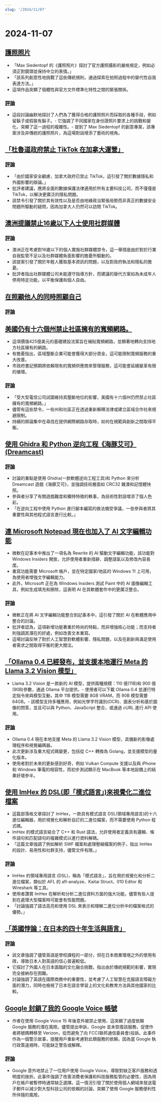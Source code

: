 ```yaml
---
slug: '/2024/11/07'
---
```


# 2024-11-07

## [護照照片](https://maxsiedentopf.com/passport-photos/)

- 「Max Siedentopf 的《護照照片》探討了官方護照攝影的嚴格規定，例如必須正對鏡頭並保持中立的表情。」
- 「該系列創意性地挑戰了這些傳統規則，通過探索在拍照過程中的替代性自我表達方法。」
- 這項作品突顯了個體性與官方文件標準化特性之間的緊張關係。

### [評論](https://news.ycombinator.com/item?id=42069646)

- 這段討論幽默地探討了人們為了獲得合格的護照照片而採取的各種手段，例如留鬍子或假裝有鬍子。- 它強調了不同國家在身份證照片要求上的挑戰和變化，突顯了這一過程的複雜性。- 提到了 Max Siedentopf 的創意專案，該專案涉及非傳統的護照照片，為這場對話增添了藝術的視角。

## [「杜魯道政府禁止 TikTok 在加拿大運營」](https://www.cbc.ca/news/politics/tiktok-canada-review-1.7375965)

### [評論](https://news.ycombinator.com/item?id=42070946)

- 「由於國家安全顧慮，加拿大政府已禁止 TikTok，這引發了關於數據隱私和外國影響的辯論。」
- 批評者建議，應將全面的數據保護法律適用於所有主要科技公司，而不僅僅是 TikTok，以解決更廣泛的隱私問題。
- 該禁令引發了關於其有效性以及是否由地緣政治緊張局勢而非真正的數據安全問題所驅動的疑問，因為加拿大人仍然可以訪問 TikTok。

## [澳洲提議禁止16歲以下人士使用社群媒體](https://www.reuters.com/technology/cybersecurity/australia-proposes-ban-social-media-those-under-16-2024-11-06/)

### [評論](https://news.ycombinator.com/item?id=42071310)

- 澳洲正在考慮對16歲以下的個人實施社群媒體禁令，這一舉措是由於對於行業自我監管不足以及社群媒體負面影響的擔憂所驅動的。
- 該提案引發了關於年輕人獲取基本資訊的問題，以及對政府執法和隱私的擔憂。
- 批評者指出社群媒體公司未能遵守指導方針，而建議的替代方案如為未成年人停用特定功能，以平衡保護和個人自由。

## [在照顧他人的同時照顧自己](https://magazine.medlineplus.gov/article/caring-for-yourself-while-caring-for-others)

### [評論](https://news.ycombinator.com/item?id=42068485)

## [美國仍有十六個州禁止社區擁有的寬頻網路。](https://www.techdirt.com/2024/11/07/16-u-s-states-still-ban-community-owned-broadband-networks-because-att-and-comcast-told-them-to/)

- 這項價值425億美元的基礎建設法案旨在補貼寬頻網路，並顯著地轉向支持地方社區擁有的網路。
- 有擔憂指出，區域壟斷企業可能會獲得大部分資金，這可能限制寬頻服務的重大改善。
- 市政府書記預期將依賴現有的寬頻供應商來管理服務，這可能會延續變革有限的循環。

### [評論](https://news.ycombinator.com/item?id=42076719)

- 「受大型電信公司試圖維持其壟斷地位的影響，美國有十六個州仍然禁止社區擁有的寬頻網路。」
- 儘管有這些禁令，一些州和社區正在透過重新解釋法律或建立區域合作社來規避限制。
- 持續的辯論集中在尋找在提供網際網路存取時，如何在規範與創新之間取得平衡。

## [使用 Ghidra 和 Python 逆向工程《海豚艾可》(Dreamcast)](https://32bits.substack.com/p/under-the-microscope-ecco-the-dolphin)

### [評論](https://news.ycombinator.com/item?id=42076884)

- 討論的重點是使用 Ghidra(一款軟體逆向工程工具)和 Python 來分析 Dreamcast 遊戲《海豚艾可》，並強調技術層面如 CRC32 雜湊和記憶體快照。
- 參與者分享了有關遊戲難度和獨特特徵的軼事，為技術性對話增添了個人色彩。
- 「在逆向工程中使用 Python 進行腳本編寫的做法備受爭議，一些參與者將其重要性與其他程式語言進行比較。」

## [連 Microsoft Notepad 現在也加入了 AI 文字編輯功能](https://www.theverge.com/2024/11/6/24289707/microsoft-notepad-ai-text-editing-rewrite)

- 微軟在記事本中推出了一項名為 Rewrite 的 AI 驅動文字編輯功能，該功能對 Windows Insiders 開放，允許使用者重新措辭、調整語氣以及修改內容長度。
- 重寫功能需要 Microsoft 帳戶，並在特定國家/地區的 Windows 11 上可用，為使用者增強文字編輯能力。
- 此外，Microsoft 正在為 Windows Insiders 測試 Paint 中的 AI 圖像編輯工具，例如生成填充和擦除，這表明 AI 在其軟體套件中的更廣泛整合。

### [評論](https://news.ycombinator.com/item?id=42074083)

- 微軟正在將 AI 文字編輯功能整合到記事本中，這引發了關於 AI 在軟體應用中整合的討論。
- 批評者認為，這項新增功能著重於時尚的特點，而非增強核心功能；而支持者則強調其潛在的好處，例如改善文本重寫。
- 這場討論反映了對於人工智慧對軟體影響、隱私問題，以及在創新與滿足使用者需求之間取得平衡的更大關注。

## [「Ollama 0.4 已經發布，並支援本地運行 Meta 的 Llama 3.2 Vision 模型」](https://ollama.com/blog/llama3.2-vision)

- Llama 3.2 Vision 是一款新的 AI 模型，提供兩種規模：110 億(11B)和 900 億(90B)參數，通過 Ollama 平台提供。- 使用者可以下載 Ollama 0.4 並運行特定指令來與模型互動，其中 11B 模型需要 8GB VRAM，而 90B 模型需要 64GB。- 該模型支持多種應用，例如光學字符識別(OCR)、圖表分析和基於圖像的問答，並且可以與 Python、JavaScript 整合，或通過 cURL 進行 API 使用。

### [評論](https://news.ycombinator.com/item?id=42069453)

- Ollama 0.4 現在本地支援 Meta 的 Llama 3.2 Vision 模型，具備新的影像處理程序和視覺編碼器。
- 此次更新涉及重大程式碼變更，包括從 C++ 轉換為 Golang，並支援模型的量化版本。
- 使用者對於未來的更新感到好奇，例如 Vulkan Compute 支援以及與 iPhone 和 Windows 筆電的相容性，而初步測試顯示在 MacBook 等本地設備上的結果好壞參半。

## [使用 ImHex 的 DSL(即「模式語言」)來視覺化二進位檔案](https://xy2i.blogspot.com/2024/11/using-imhexs-pattern-language-to-parse.html)

- 這篇部落格文章探討了 ImHex，一款具有模式語言 DSL(領域專用語言)的十六進位編輯器，用於視覺化和解析自訂的二進位檔案，而不需要使用 Python 程式碼。
- ImHex 的模式語言結合了 C++ 和 Rust 語法，允許使用者定義具有邏輯、條件語句和匹配語句的複雜模式以進行資料解碼。
- 「這篇文章強調了例如解析 SWF 檔案和處理壓縮檔案的例子，指出 ImHex 的設計、易用性和社群支持，儘管文件有限。」

### [評論](https://news.ycombinator.com/item?id=42070153)

- ImHex 的領域專用語言 (DSL)，稱為「模式語言」，旨在用於視覺化和分析二進位檔案，類似於 AFL 的 afl-analyze、Kaitai Struct、010 Editor 和 Wireshark 等工具。
- 使用者讚賞 ImHex 在解析和分析二進位資料方面的強大功能，儘管有些人提到在處理大型檔案時可能會有性能問題。
- 「討論強調了語法高亮和使用 DSL 來表示和理解二進位分析中的檔案格式的優勢。」

## [「英國悖論：在日本的四十年生活與語言」](https://www.tokyodev.com/articles/the-english-paradox-four-decades-of-life-and-language-in-japan)

### [評論](https://news.ycombinator.com/item?id=42072647)

- 該文章強調了儘管英語是學校課程的一部分，但在日本商業環境之外的使用有限，導致日本人對英語的信心普遍較低。
- 它探討了外國人在日本面臨的文化融合挑戰，指出由於傳統規範的影響，實現完全接納存在困難。
- 討論強調了英語在國際商務中的重要性，並考慮了人工智慧在克服語言障礙方面的潛力，同時也檢視了日本在語言學習上的文化和教育方法與其他國家的比較。

## [Google 封鎖了我的 Google Voice 帳號](https://www.dannyguo.com/blog/google-banned-me-from-google-voice)

- 作者在使用 Google Voice 15 年後意外被禁止使用，這突顯了過度依賴 Google 服務的潛在風險。儘管提出申訴，Google 並未恢復該服務，促使作者將號碼轉移至 Verizon，從而避免了向 FCC(聯邦通信委員會)投訴。此事件作為一個警示故事，提醒用戶重新考慮對此類服務的依賴，因為當 Google 執行政策違規時，可能缺乏警告或解釋。

### [評論](https://news.ycombinator.com/item?id=42078324)

- Google 意外地禁止了一位用戶使用 Google Voice，導致對缺乏客戶服務和透明度的挫折。此事件強調了改善消費者保護和科技服務監管的必要性，因為用戶在帳戶被暫停時通常缺乏選擇。這一情況引發了關於使用個人網域來發送電子郵件以減少對大型科技公司的依賴的討論，突顯了使用 Google 服務便利性所伴隨的風險。

<head>
  <meta property="og:title" content="護照照片" />
  <meta property="og:type" content="website" />
  <meta property="og:image" content="https://og.cho.sh/api/og/?title=%E8%AD%B7%E7%85%A7%E7%85%A7%E7%89%87&subheading=2024%E5%B9%B411%E6%9C%887%E6%97%A5%20%E6%98%9F%E6%9C%9F%E5%9B%9B%3A%20Hacker%20News%20%E6%91%98%E8%A6%81" />
</head>
